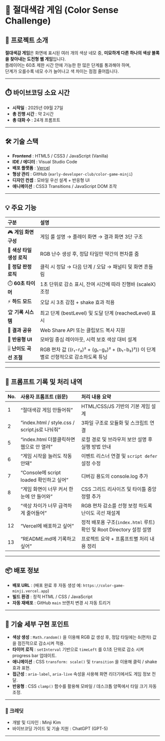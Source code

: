 # 🎨 절대색감 게임 (Color Sense Challenge)

## 📖 프로젝트 소개
**절대색감 게임**은 화면에 표시된 여러 개의 색상 네모 중, **미묘하게 다른 하나의 색상 블록을 찾아내는 도전형 웹 게임**입니다.  
플레이어는 60초 제한 시간 안에 가능한 한 많은 단계를 통과해야 하며,  
단계가 오를수록 네모 수가 늘어나고 색 차이는 점점 줄어듭니다.  

---

## ⏱️ 바이브코딩 소요 시간
- **시작일** : 2025년 09월 27일  
- **총 진행 시간** : 약 2시간  
- **총 대화 수** : 24개 프롬프트  

---

## 🛠️ 기술 스택
- **Frontend** : HTML5 / CSS3 / JavaScript (Vanilla)
- **IDE / 에디터** : Visual Studio Code
- **배포 플랫폼** : [Vercel](https://vercel.com)
- **형상 관리** : GitHub (`early-developer-club/color-game-minji`)
- **디자인 컨셉** : 모바일 우선 설계 + 반응형 UI
- **애니메이션** : CSS3 Transitions / JavaScript DOM 조작

---

## 💡 주요 기능
| 구분 | 설명 |
|:--|:--|
| 🎮 **게임 화면 구성** | 게임 룰 설명 → 플레이 화면 → 결과 화면 3단 구조 |
| 🎨 **색상 타일 생성 로직** | RGB 난수 생성 후, 정답 타일만 약간의 편차를 줌 |
| 🧠 **정답 판정 로직** | 클릭 시 정답 → 다음 단계 / 오답 → 패널티 및 화면 흔들림 |
| ⏱️ **60초 타이머** | 1초 단위로 감소 표시, 잔여 시간에 따라 진행바 (scaleX) 조정 |
| ⚡ **하드 모드** | 오답 시 3초 감점 + shake 효과 적용 |
| 🏆 **기록 시스템** | 최고 단계 (bestLevel) 및 도달 단계 (reachedLevel) 표시 |
| 🔁 **결과 공유** | Web Share API 또는 클립보드 복사 지원 |
| 📱 **반응형 UI** | 모바일 중심 레이아웃, 시력 보호 색상 대비 설계 |
| 🎚️ **난이도 곡선 조절** | RGB 편차 값 \((r₁-r₂)² + (g₁-g₂)² + (b₁-b₂)²)\) 이 단계별로 선형적으로 감소하도록 튜닝 |

---

## 💬 프롬프트 기록 및 처리 내역

| No. | 사용자 프롬프트 (원문) | 처리 내용 요약 |
|:--|:--|:--|
| 1 | “절대색감 게임 만들어줘” | HTML/CSS/JS 기반의 기본 게임 설계 |
| 2 | “index.html / style.css / script.js로 나눠줘” | 3파일 구조로 모듈화 및 스크립트 연결 |
| 5 | “index.html 더블클릭하면 웹으로 안 열려” | 로컬 경로 및 브라우저 보안 설명 후 실행 방법 안내 |
| 6 | “게임 시작을 눌러도 작동 안돼” | 이벤트 리스너 연결 및 `script defer` 설정 수정 |
| 7 | “Console에 script loaded 확인하고 싶어” | 디버깅 용도의 console.log 추가 |
| 8 | “게임 화면이 너무 커서 한 눈에 안 들어와” | CSS 그리드 리사이즈 및 타이틀 중앙 정렬 추가 |
| 9 | “색상 차이가 너무 급격하게 줄어들어” | RGB 편차 감소를 선형 보정 하도록 난이도 곡선 재설계 |
| 12 | “Vercel에 배포하고 싶어” | 정적 배포용 구조(`index.html` 루트) 확인 및 Root Directory 설정 설명 |
| 13 | “README.md에 기록하고 싶어” | 프로젝트 요약 + 프롬프트별 처리 내용 정리 |

---

## 📦 배포 정보
- **배포 URL** : (배포 완료 후 자동 생성 예: `https://color-game-minji.vercel.app`)  
- **빌드 환경** : 정적 HTML / CSS / JavaScript  
- **자동 재배포** : GitHub `main` 브랜치 변경 시 자동 트리거  

---

## 🧩 기술 세부 구현 포인트
- **색상 생성** : `Math.random()` 을 이용해 RGB 값 생성 후, 정답 타일에는 δ(편차) 값을 점진적으로 감소시켜 적용.  
- **타이머 로직** : `setInterval` 기반으로 `timeLeft` 를 0.1초 단위로 감소 시켜 progress bar 업데이트.  
- **애니메이션** : CSS `transform: scale()` 및 `transition` 을 이용해 클릭 / shake 효과 표현.  
- **접근성** : `aria-label`, `aria-live` 속성을 사용해 화면 리더기에서도 게임 정보 전달.  
- **반응형** : CSS `clamp()` 함수를 활용해 모바일 / 데스크톱 양쪽에서 타일 크기 자동 조정.  

---

### 💬 크레딧
- 개발 및 디자인 : Minji Kim  
- 바이브코딩 가이드 및 기술 지원 : ChatGPT (GPT-5)  

---
